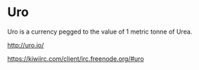 Uro
========

Uro is a currency pegged to the value of 1 metric tonne of Urea.

http://uro.io/

https://kiwiirc.com/client/irc.freenode.org/#uro
